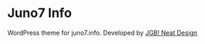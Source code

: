 Juno7 Info
===

WordPress theme for juno7.info. Developed by <a href="https://twitter.com/jgbneatdesign">JGB! Neat Design</a>